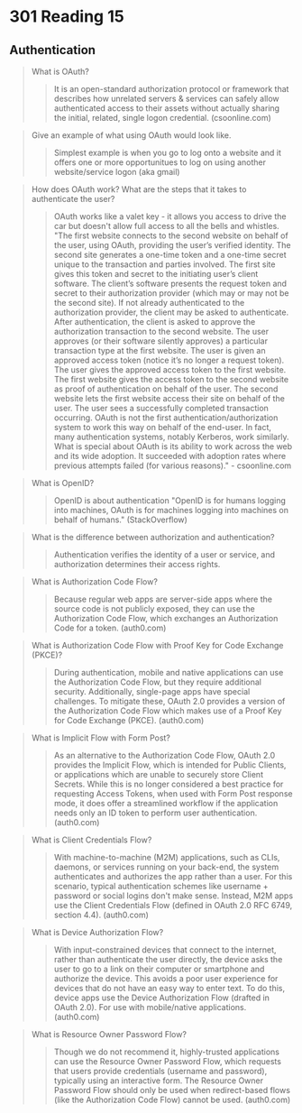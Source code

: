 # 301 Reading 15

## Authentication

>What is OAuth?
>>It is an open-standard authorization protocol or framework that describes how unrelated servers & services can safely allow authenticated access to their assets without actually sharing the initial, related, single logon credential. (csoonline.com)

>Give an example of what using OAuth would look like.
>>Simplest example is when you go to log onto a website and it offers one or more opportunitues to log on using another website/service logon (aka gmail)

>How does OAuth work? What are the steps that it takes to authenticate the user?
>>OAuth works like a valet key - it allows you access to drive the car but doesn't allow full access to all the bells and whistles. 
>> "The first website connects to the second website on behalf of the user, using OAuth, providing the user’s verified identity. The second site generates a one-time token and a one-time secret unique to the transaction and parties involved. The first site gives this token and secret to the initiating user’s client software.
The client’s software presents the request token and secret to their authorization provider (which may or may not be the second site).
If not already authenticated to the authorization provider, the client may be asked to authenticate. After authentication, the client is asked to approve the authorization transaction to the second website.
The user approves (or their software silently approves) a particular transaction type at the first website.
The user is given an approved access token (notice it’s no longer a request token).
The user gives the approved access token to the first website.
The first website gives the access token to the second website as proof of authentication on behalf of the user.
The second website lets the first website access their site on behalf of the user.
The user sees a successfully completed transaction occurring.
OAuth is not the first authentication/authorization system to work this way on behalf of the end-user. In fact, many authentication systems, notably Kerberos, work similarly. What is special about OAuth is its ability to work across the web and its wide adoption. It succeeded with adoption rates where previous attempts failed (for various reasons)." - csoonline.com


>What is OpenID?
>>OpenID is about authentication "OpenID is for humans logging into machines, OAuth is for machines logging into machines on behalf of humans." (StackOverflow)

>What is the difference between authorization and authentication?
>>Authentication verifies the identity of a user or service, and authorization determines their access rights.

>What is Authorization Code Flow?
>>Because regular web apps are server-side apps where the source code is not publicly exposed, they can use the Authorization Code Flow, which exchanges an Authorization Code for a token. (auth0.com)

>What is Authorization Code Flow with Proof Key for Code Exchange (PKCE)?
>>During authentication, mobile and native applications can use the Authorization Code Flow, but they require additional security. Additionally, single-page apps have special challenges. To mitigate these, OAuth 2.0 provides a version of the Authorization Code Flow which makes use of a Proof Key for Code Exchange (PKCE). (auth0.com)

>What is Implicit Flow with Form Post?
>>As an alternative to the Authorization Code Flow, OAuth 2.0 provides the Implicit Flow, which is intended for Public Clients, or applications which are unable to securely store Client Secrets. While this is no longer considered a best practice for requesting Access Tokens, when used with Form Post response mode, it does offer a streamlined workflow if the application needs only an ID token to perform user authentication. (auth0.com)

>What is Client Credentials Flow?
>>With machine-to-machine (M2M) applications, such as CLIs, daemons, or services running on your back-end, the system authenticates and authorizes the app rather than a user. For this scenario, typical authentication schemes like username + password or social logins don't make sense. Instead, M2M apps use the Client Credentials Flow (defined in OAuth 2.0 RFC 6749, section 4.4). (auth0.com)

>What is Device Authorization Flow?
>>With input-constrained devices that connect to the internet, rather than authenticate the user directly, the device asks the user to go to a link on their computer or smartphone and authorize the device. This avoids a poor user experience for devices that do not have an easy way to enter text. To do this, device apps use the Device Authorization Flow (drafted in OAuth 2.0). For use with mobile/native applications. (auth0.com)

>What is Resource Owner Password Flow?
>>Though we do not recommend it, highly-trusted applications can use the Resource Owner Password Flow, which requests that users provide credentials (username and password), typically using an interactive form. The Resource Owner Password Flow should only be used when redirect-based flows (like the Authorization Code Flow) cannot be used. (auth0.com)
